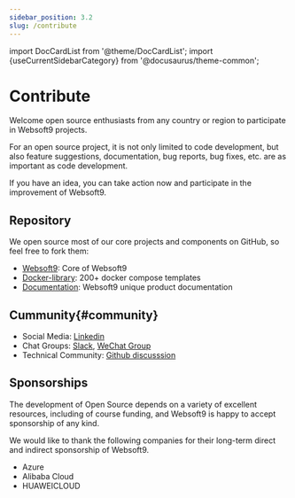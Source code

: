 ```yaml
---
sidebar_position: 3.2
slug: /contribute
---
```


import DocCardList from '@theme/DocCardList';
import {useCurrentSidebarCategory} from '@docusaurus/theme-common';

# Contribute

Welcome open source enthusiasts from any country or region to participate in Websoft9 projects.

For an open source project, it is not only limited to code development, but also feature suggestions, documentation, bug reports, bug fixes, etc. are as important as code development.  

If you have an idea, you can take action now and participate in the improvement of Websoft9.  


## Repository

We open source most of our core projects and components on GitHub, so feel free to fork them:

- [Websoft9](https://github.com/Websoft9/websoft9): Core of Websoft9
- [Docker-library](https://github.com/Websoft9/docker-library): 200+ docker compose templates
- [Documentation](https://github.com/Websoft9/doc.websoft9.com): Websoft9 unique product documentation

## Cummunity{#community}

- Social Media: [Linkedin](https://www.linkedin.com/company/websoft9)
- Chat Groups: [Slack](https://websoft9-hq.slack.com/), [WeChat Group](https://libs.websoft9.com/Websoft9/feature/icon-userchatgroup-websoft9.png)
- Technical Community: [Github discusssion](https://github.com/Websoft9/websoft9/discussions)

## Sponsorships

The development of Open Source depends on a variety of excellent resources, including of course funding, and Websoft9 is happy to accept sponsorship of any kind.  

We would like to thank the following companies for their long-term direct and indirect sponsorship of Websoft9.  

- Azure
- Alibaba Cloud
- HUAWEICLOUD
